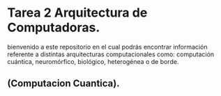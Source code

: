 # Tarea 2 Arquitectura de Computadoras.
bienvenido a este repositorio en el cual podrás encontrar información referente a distintas arquitecturas computacionales como: computación cuántica, neuromórfico, biológico, heterogénea o de borde. 
## (**Computacion Cuantica**).

